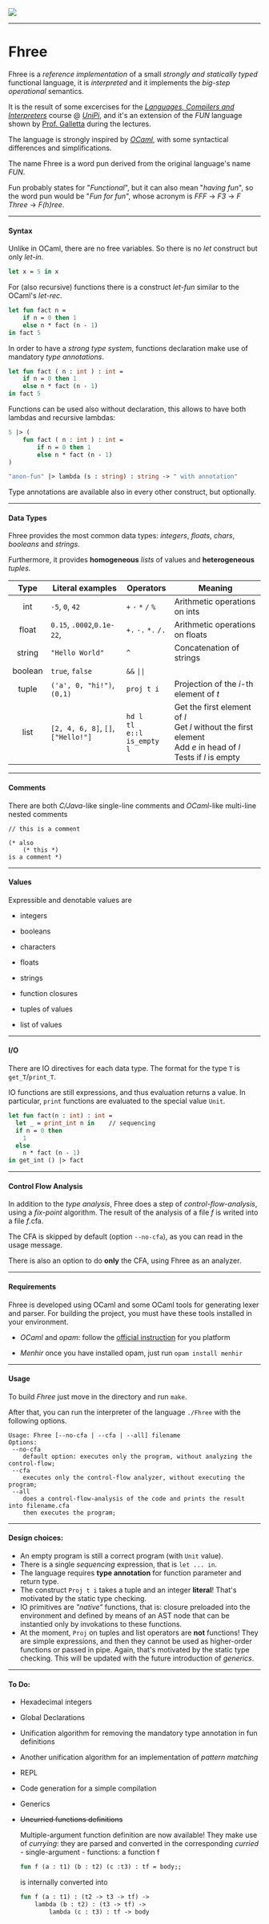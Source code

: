 ![](https://github.com/marcoantoniocorallo/Fhree/blob/main/cover_1.png)

---
# Fhree
Fhree is a *reference implementation* of a small *strongly and statically typed* functional language, it is *interpreted* and it implements the *big-step operational* semantics.

It is the result of some excercises for the [*Languages, Compilers and Interpreters*](https://github.com/lillo/compiler-course-unipi) course @ [*UniPi*](https://di.unipi.it/), and it's an extension of the *FUN* language shown by [Prof. Galletta](https://github.com/lillo) during the lectures.

The language is strongly inspired by [*OCaml*](https://ocaml.org/), with some syntactical differences and simplifications.

The name Fhree is a word pun derived from the original language's name *FUN*.

Fun probably states for "*Functional*", but it can also mean "*having fun*", so the word pun would be "*Fun for fun*", whose acronym is *FFF* $\rightarrow$ *F3* $\rightarrow$ *F Three* $\rightarrow$ *F(h)ree*.

---

#### Syntax

Unlike in OCaml, there are no free variables. So there is no *let* construct but only *let-in*.

```ocaml
let x = 5 in x
```

For (also recursive) functions there is a construct *let-fun* similar to the OCaml's *let-rec*.

```ocaml
let fun fact n = 
    if n = 0 then 1
    else n * fact (n - 1)
in fact 5
```

In order to have a *strong type system*, functions declaration make use of mandatory *type annotations*.

```ocaml
let fun fact ( n : int ) : int = 
    if n = 0 then 1
    else n * fact (n - 1)
in fact 5
```

Functions can be used also without declaration, this allows to have both lambdas and recursive lambdas:

```ocaml
5 |> (
    fun fact ( n : int ) : int = 
        if n = 0 then 1
        else n * fact (n - 1)
)
```

```ocaml
"anon-fun" |> lambda (s : string) : string -> " with annotation"
```

Type annotations are available also in every other construct, but optionally.

---
#### Data Types

Fhree provides the most common data types: *integers*, *floats*, *chars*, *booleans* and *strings.* 

Furthermore, it provides **homogeneous** *lists* of values and **heterogeneous** *tuples*.

| Type    | Literal examples                   | Operators                   | Meaning                                                                                       |
|:-------:| ---------------------------------- | --------------------------- | --------------------------------------------------------------------------------------------- |
| int     | `-5`, `0`, `42`                    | `+` `-` `*` `/` `%`         | Arithmetic operations on ints                                                                 |
| float   | `0.15`, `.0002`,`0.1e-22`,         | `+.` `-.` `*.` `/.`         | Arithmetic operations on floats                                                               |
| string  | `"Hello World"`                    | `^`                         | Concatenation of strings                                                                      |
| boolean | `true`, `false`                    | `&&` `\|\|`                 |                                                                                               |
| tuple   | `('a', 0, "hi!")`,`(0,1)`          | `proj t i`                  | Projection of the *i*-th element of *t*                                                       |
| list    | `[2, 4, 6, 8]`, `[]`, `["Hello!"]` | `hd l` <br/>`tl`<br/>`e::l`<br/>`is_empty l` | Get the first element of *l*<br/>Get *l* without the first element<br/>Add *e* in head of *l*<br/>Tests if *l* is empty |

---
#### Comments

There are both *C/Java*-like single-line comments and *OCaml*-like multi-line nested comments

`// this is a comment`

```
(* also
    (* this *) 
is a comment *)
```

---
#### Values

Expressible and denotable values are 

- integers

- booleans

- characters

- floats

- strings

- function closures

- tuples of values

- list of values

---
#### I/O
There are IO directives for each data type. The format for the type `T` is `get_T`/`print_T`.

IO functions are still expressions, and thus evaluation returns a value. In particular, `print` functions are evaluated to the special value `Unit`.

```ocaml
let fun fact(n : int) : int = 
  let _ = print_int n in    // sequencing
  if n = 0 then 
    1
  else
    n * fact (n - 1)
in get_int () |> fact
```

---
#### Control Flow Analysis

In addition to the *type analysis*, Fhree does a step of *control-flow-analysis*, using a *fix-point* algorithm. The result of the analysis of a file *f* is writed into a file *f*.cfa.

The CFA is skipped by default (option `--no-cfa`), as you can read in the usage message. 

There is also an option to do **only** the CFA, using Fhree as an analyzer.

---
#### Requirements

Fhree is developed using OCaml and some OCaml tools for generating lexer and parser. For building the project, you must have these tools installed in your environment.

- *OCaml* and *opam*: follow the [official instruction](https://ocaml.org/docs/up-and-running#installation-for-unix) for you platform

- *Menhir* once you have installed opam, just run `opam install menhir`

---
#### Usage

To build *Fhree* just move in the directory and run `make`.

After that, you can run the interpreter of the language `./Fhree` with the following options.

```
Usage: Fhree [--no-cfa | --cfa | --all] filename
Options:
 --no-cfa
    default option: executes only the program, without analyzing the control-flow;
 --cfa
    executes only the control-flow analyzer, without executing the program;
 --all
    does a control-flow-analysis of the code and prints the result into filename.cfa
    then executes the program;
```

---
#### Design choices:
- An empty program is still a correct program (with `Unit` value).
- There is a single _sequencing_ expression, that is `let ... in`.
- The language requires **type annotation** for function parameter and return type.
- The construct `Proj t i` takes a tuple and an integer **literal**! 
  That's motivated by the static type checking. 
- IO primitives are _"native"_ functions, that is: closure preloaded into the environment and defined by means of an AST node that can be instantied only by invokations to these functions.
- At the moment, `Proj` on tuples and list operators are **not** functions!
  They are simple expressions, and then they cannot be used as higher-order functions or passed in pipe. 
  Again, that's motivated by the static type checking.
  This will be updated with the future introduction of _generics_.

---
#### To Do:

- Hexadecimal integers

- Global Declarations

- Unification algorithm for removing the mandatory type annotation in fun definitions

- Another unification algorithm for an implementation of *pattern matching*

- REPL

- Code generation for a simple compilation

- Generics

- ~~Uncurried functions definitions~~ 

  Multiple-argument function definition are now available!
  They make use of *currying*: they are parsed and converted in the corresponding *curried* - single-argument - functions: a function f 
  
  ```ocaml
  fun f (a : t1) (b : t2) (c :t3) : tf = body;;
  ```
  
  is internally converted into
  
  ```ocaml
  fun f (a : t1) : (t2 -> t3 -> tf) -> 
      lambda (b : t2) : (t3 -> tf) -> 
          lambda (c : t3) : tf -> body
  ```
